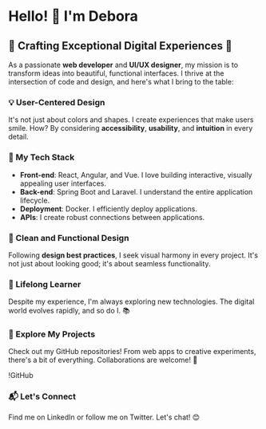 # Hello! 👋 I'm Debora

## 🌟 Crafting Exceptional Digital Experiences 🌟

As a passionate **web developer** and **UI/UX designer**, my mission is to transform ideas into beautiful, functional interfaces. I thrive at the intersection of code and design, and here's what I bring to the table:

### 💡 User-Centered Design
It's not just about colors and shapes. I create experiences that make users smile. How? By considering **accessibility**, **usability**, and **intuition** in every detail.

### 🚀 My Tech Stack
- **Front-end**: React, Angular, and Vue. I love building interactive, visually appealing user interfaces.
- **Back-end**: Spring Boot and Laravel. I understand the entire application lifecycle.
- **Deployment**: Docker. I efficiently deploy applications.
- **APIs**: I create robust connections between applications.

### 🎨 Clean and Functional Design
Following **design best practices**, I seek visual harmony in every project. It's not just about looking good; it's about seamless functionality.

### 🌱 Lifelong Learner
Despite my experience, I'm always exploring new technologies. The digital world evolves rapidly, and so do I. 📚

### 📂 Explore My Projects
Check out my GitHub repositories! From web apps to creative experiments, there's a bit of everything. Collaborations are welcome! 🤝

!GitHub

### 📬 Let's Connect
Find me on LinkedIn or follow me on Twitter. Let's chat! 😊

<!--
**DeboraMed/DeboraMed** is a ✨ _special_ ✨ repository because its `README.md` (this file) appears on your GitHub profile.

Here are some ideas to get you started:

- 🔭 I’m currently working on ...
- 🌱 I’m currently learning ...
- 👯 I’m looking to collaborate on ...
- 🤔 I’m looking for help with ...
- 💬 Ask me about ...
- 📫 How to reach me: ...
- 😄 Pronouns: ...
- ⚡ Fun fact: ...
-->
